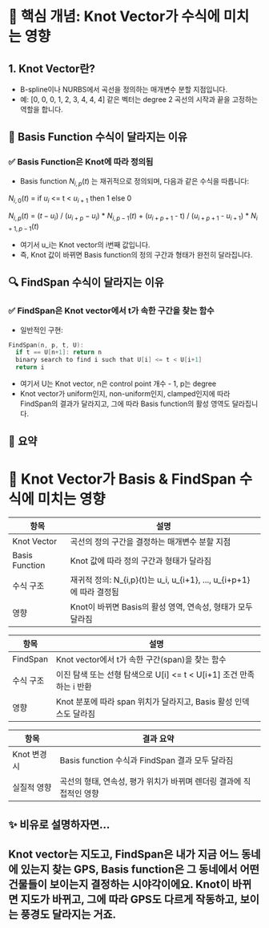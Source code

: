 # 🎯 핵심 개념: Knot Vector가 수식에 미치는 영향
## 1. Knot Vector란?
- B-spline이나 NURBS에서 곡선을 정의하는 매개변수 분할 지점입니다.
- 예: [0, 0, 0, 1, 2, 3, 4, 4, 4] 같은 벡터는 degree 2 곡선의 시작과 끝을 고정하는 역할을 합니다.

## 📐 Basis Function 수식이 달라지는 이유
### ✅ Basis Function은 Knot에 따라 정의됨
- Basis function $N_{i,p}(t)$ 는 재귀적으로 정의되며, 다음과 같은 수식을 따릅니다:


$N_{i,0}(t)$ = 
  if $u_i$ <= t < $u_{i+1}$ then 1
  else 0

$N_{i,p}(t)$ = 
  $(t - u_i)$ / $(u_{i+p} - u_i)$ * $N_{i,p-1}(t)$ +
  ($u_{i+p+1}$ - t) / ($u_{i+p+1}$ - $u_{i+1}$) * $N_{i+1,p-1}(t)$



- 여기서 u_i는 Knot vector의 i번째 값입니다.
- 즉, Knot 값이 바뀌면 Basis function의 정의 구간과 형태가 완전히 달라집니다.

## 🔍 FindSpan 수식이 달라지는 이유
### ✅ FindSpan은 Knot vector에서 t가 속한 구간을 찾는 함수
- 일반적인 구현:

```cpp
FindSpan(n, p, t, U):
  if t == U[n+1]: return n
  binary search to find i such that U[i] <= t < U[i+1]
  return i
```

- 여기서 U는 Knot vector, n은 control point 개수 - 1, p는 degree
- Knot vector가 uniform인지, non-uniform인지, clamped인지에 따라
FindSpan의 결과가 달라지고, 그에 따라 Basis function의 활성 영역도 달라집니다.

## 🧠 요약
# 📐 Knot Vector가 Basis & FindSpan 수식에 미치는 영향

| 항목           | 설명                                                                 |
|----------------|----------------------------------------------------------------------|
| Knot Vector    | 곡선의 정의 구간을 결정하는 매개변수 분할 지점                        |
| Basis Function | Knot 값에 따라 정의 구간과 형태가 달라짐                              |
| 수식 구조      | 재귀적 정의: N_{i,p}(t)는 u_i, u_{i+1}, ..., u_{i+p+1}에 따라 결정됨   |
| 영향           | Knot이 바뀌면 Basis의 활성 영역, 연속성, 형태가 모두 달라짐            |


| 항목           | 설명                                                                 |
|----------------|----------------------------------------------------------------------|
| FindSpan       | Knot vector에서 t가 속한 구간(span)을 찾는 함수                       |
| 수식 구조      | 이진 탐색 또는 선형 탐색으로 U[i] <= t < U[i+1] 조건 만족하는 i 반환   |
| 영향           | Knot 분포에 따라 span 위치가 달라지고, Basis 활성 인덱스도 달라짐      |


| 항목           | 결과 요약                                                            |
|----------------|----------------------------------------------------------------------|
| Knot 변경 시   | Basis function 수식과 FindSpan 결과 모두 달라짐                       |
| 실질적 영향    | 곡선의 형태, 연속성, 평가 위치가 바뀌며 렌더링 결과에 직접적인 영향    |



## ✨ 비유로 설명하자면…
Knot vector는 지도고,
FindSpan은 내가 지금 어느 동네에 있는지 찾는 GPS,
Basis function은 그 동네에서 어떤 건물들이 보이는지 결정하는 시야각이에요.
Knot이 바뀌면 지도가 바뀌고, 그에 따라 GPS도 다르게 작동하고, 보이는 풍경도 달라지는 거죠.
---
